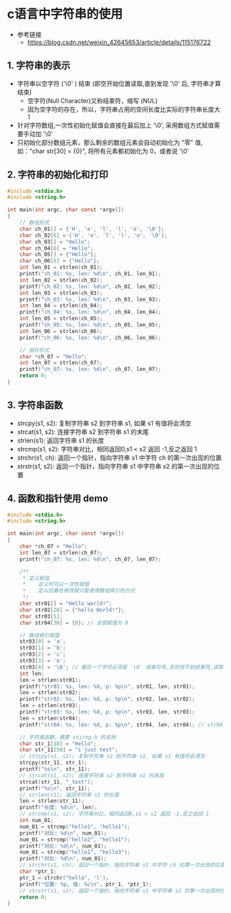 # c语言中字符串的使用

- 参考链接
  - https://blog.csdn.net/weixin_42645653/article/details/115176722

## 1. 字符串的表示

- 字符串以空字符 ('\0' ) 结束 (即空开始位置读取,直到发现 '\0' 后, 字符串才算结束)
  - 空字符(Null Character)又称结束符，缩写 (NUL)
  - 因为空字符的存在，所以，字符串占用的空间长度比实际的字符串长度大 1
- 针对字符数组,一次性初始化赋值会直接在最后加上 '\0', 采用数组方式赋值需要手动加 '\0'
- 只初始化部分数组元素，那么剩余的数组元素会自动初始化为 "零" 值,如："char str[30] = {0}", 将所有元素都初始化为 0，或者说 '\0'

## 2. 字符串的初始化和打印

```c
#include <stdio.h>
#include <string.h>

int main(int argc, char const *argv[])
{
    // 数组形式
    char ch_01[] = {'H', 'e', 'l', 'l', 'o', '\0'};
    char ch_02[6] = {'H', 'e', 'l', 'l', 'o', '\0'};
    char ch_03[] = "Hello";
    char ch_04[6] = "Hello";
    char ch_05[] = {"Hello"};
    char ch_06[6] = {"Hello"};
    int len_01 = strlen(ch_01);
    printf("ch_01: %s, len: %d\n", ch_01, len_01);
    int len_02 = strlen(ch_02);
    printf("ch_02: %s, len: %d\n", ch_02, len_02);
    int len_03 = strlen(ch_03);
    printf("ch_03: %s, len: %d\n", ch_03, len_03);
    int len_04 = strlen(ch_04);
    printf("ch_04: %s, len: %d\n", ch_04, len_04);
    int len_05 = strlen(ch_05);
    printf("ch_05: %s, len: %d\n", ch_05, len_05);
    int len_06 = strlen(ch_06);
    printf("ch_06: %s, len: %d\n", ch_06, len_06);

    // 指针形式
    char *ch_07 = "Hello";
    int len_07 = strlen(ch_07);
    printf("ch_07: %s, len: %d\n", ch_07, len_07);
    return 0;
}
```

## 3. 字符串函数

- strcpy(s1, s2):  复制字符串 s2 到字符串 s1, 如果 s1 有值将会清空
- strcat(s1, s2):  连接字符串 s2 到字符串 s1 的末尾
- strlen(s1):  返回字符串 s1 的长度
- strcmp(s1, s2):  字符串对比，相同返回0,s1 < s2 返回 -1,反之返回 1
- strchr(s1, ch):  返回一个指针，指向字符串 s1 中字符 ch 的第一次出现的位置
- strstr(s1, s2):  返回一个指针，指向字符串 s1 中字符串 s2 的第一次出现的位置

## 4. 函数和指针使用 demo

```c
#include <stdio.h>
#include <string.h>

int main(int argc, char const *argv[])
{
    char *ch_07 = "Hello";
    int len_07 = strlen(ch_07);
    printf("ch_07: %s, len: %d\n", ch_07, len_07);

    /**
     * 定义赋值
     *    定义时可以一次性赋值
     *    定以后要在修改就只能使用数组索引的方式
     */
    char str01[] = "Hello world!";
    char str02[20] = {"hello World!"};
    char str03[5];
    char str04[30] = {0}; // 全部赋值为 0

    // 数组索引赋值
    str03[0] = 'a';
    str03[1] = 'b';
    str03[2] = 'c';
    str03[3] = 'e';
    str03[4] = '\0'; // 最后一个字符必须是 '\0' 结束符号,否则找不到结束符,读取时会向后面的内存继续读取
    int len;
    len = strlen(str01);
    printf("str01: %s, len: %d, p: %p\n", str01, len, str01);
    len = strlen(str02);
    printf("str02: %s, len: %d, p: %p\n", str02, len, str02);
    len = strlen(str03);
    printf("str03: %s, len: %d, p: %p\n", str03, len, str03);
    len = strlen(str04);
    printf("str04: %s, len: %d, p: %p\n", str04, len, str04); // str04: , len: 0, p: 0x7ffe2d6b7c90

    // 字符串函数，需要 stirng.h 的支持
    char str_1[10] = "Hello";
    char str_11[50] = "i just test";
    // strcpy(s1, s2); 复制字符串 s2 到字符串 s1, 如果 s1 有值将会清空
    strcpy(str_11, str_1);
    printf("%s\n", str_11);
    // strcat(s1, s2); 连接字符串 s2 到字符串 s1 的末尾
    strcat(str_11, "_test");
    printf("%s\n", str_11);
    // strlen(s1); 返回字符串 s1 的长度
    len = strlen(str_11);
    printf("长度: %d\n", len);
    // strcmp(s1, s2); 字符串对比，相同返回0,s1 < s2 返回 -1,反之返回 1
    int num_01;
    num_01 = strcmp("hello1", "hello1");
    printf("对比: %d\n", num_01);
    num_01 = strcmp("hello2", "hello1");
    printf("对比: %d\n", num_01);
    num_01 = strcmp("hello1", "hello3");
    printf("对比: %d\n", num_01);
    // strchr(s1, ch); 返回一个指针，指向字符串 s1 中字符 ch 的第一次出现的位置
    char *ptr_1;
    ptr_1 = strchr("hello", 'l');
    printf("位置: %p, 值: %c\n", ptr_1, *ptr_1);
    // strstr(s1, s2); 返回一个指针，指向字符串 s1 中字符串 s2 的第一次出现的位置
    return 0;
}
```
